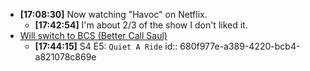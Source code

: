 - **[17:08:30]** Now watching "Havoc" on Netflix.
	- **[17:42:54]** I'm about 2/3 of the show I don't liked it.
- [Will switch to BCS (Better Call Saul)](((680b91f2-1438-4ea2-be82-f85a8ab3c54d)))
	- **[17:44:15]** S4 E5: `Quiet A Ride`
	  id:: 680f977e-a389-4220-bcb4-a821078c869e
